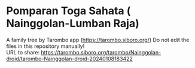 # Pomparan Toga Sahata ( Nainggolan-Lumban Raja)
A family tree by Tarombo app (https://tarombo.siboro.org/) 
Do not edit the files in this repository manually!  
URL to share: https://tarombo.siboro.org/tarombo/Nainggolan-droid/tarombo-Nainggolan-droid-20240108183422